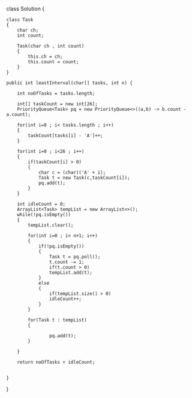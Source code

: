 class Solution {
    
    class Task
    {
        char ch;
        int count;
        
        Task(char ch , int count)
        {
            this.ch = ch;
            this.count = count;
        }
    }
    
    public int leastInterval(char[] tasks, int n) {
        
        int noOfTasks = tasks.length;
        
        int[] taskCount = new int[26];
        PriorityQueue<Task> pq = new PriorityQueue<>((a,b) -> b.count - a.count);
        
        for(int i=0 ; i< tasks.length ; i++)
        {
            taskCount[tasks[i] - 'A']++;
        }
        
        for(int i=0 ; i<26 ; i++)
        {
            if(taskCount[i] > 0)
            {
                char c = (char)('A' + i);
                Task t = new Task(c,taskCount[i]);
                pq.add(t);
            }
        }
        
        int idleCount = 0;
        ArrayList<Task> tempList = new ArrayList<>();
        while(!pq.isEmpty())
        {
            tempList.clear();
            
            for(int i=0 ; i< n+1; i++)
            {
                if(!pq.isEmpty())
                {
                    Task t = pq.poll();
                    t.count -= 1;
                    if(t.count > 0)
                    tempList.add(t);
                }
                else
                {
                    if(tempList.size() > 0)
                    idleCount++;
                }
            }
            
            for(Task t : tempList)
            {
                
                    pq.add(t);
            }
            
        }
        
        return noOfTasks + idleCount;
        
        
    }
}
